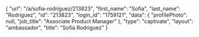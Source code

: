 {
    "url": "\/a\/sofia-rodriguez\/213823",
    "first_name": "Sofia",
    "last_name": "Rodriguez",
    "id": "213823",
    "login_id": "1759121",
    "data": {
        "profilePhoto": null,
        "job_title": "Associate Product Manager"
    },
    "type": "captivate",
    "layout": "ambassador",
    "title": "Sofia Rodriguez"
}